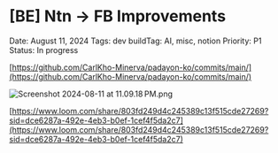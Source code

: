 # [BE] Ntn → FB Improvements

Date: August 11, 2024
Tags: dev
buildTag: AI, misc, notion
Priority: P1
Status: In progress

[https://github.com/CarlKho-Minerva/padayon-ko/commits/main/](https://github.com/CarlKho-Minerva/padayon-ko/commits/main/)

![Screenshot 2024-08-11 at 11.09.18 PM.png](%5BBE%5D%20Ntn%20%E2%86%92%20FB%20Improvements%207f29e8de901d4100984303187818de41/Screenshot_2024-08-11_at_11.09.18_PM.png)

[https://www.loom.com/share/803fd249d4c245389c13f515cde27269?sid=dce6287a-492e-4eb3-b0ef-1cef4f5da2c7](https://www.loom.com/share/803fd249d4c245389c13f515cde27269?sid=dce6287a-492e-4eb3-b0ef-1cef4f5da2c7)